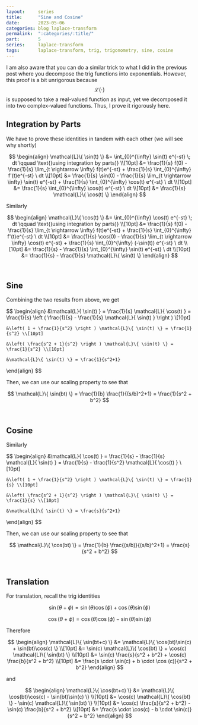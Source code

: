 ```yaml
---
layout:     series
title:      "Sine and Cosine"
date:       2023-05-06
categories: blog laplace-transform
permalink:  ":categories/:title/"
part:       5
series:     laplace-transform
tags:       laplace-transform, trig, trigonometry, sine, cosine
---
```


I am also aware that you can do a similar trick to what I did in the previous post where you decompose the trig functions into exponentials. However, this proof is a bit unrigorous because $$\mathcal{L} \{ \cdot \}$$ is supposed to take a real-valued function as input, yet we decomposed it into two complex-valued functions. Thus, I prove it rigorously here.

## Integration by Parts

We have to prove these identities in tandem with each other (we will see why shortly)

$$
\begin{align}
    \mathcal{L}\{ \sin(t) \}
    &= \int_{0}^{\infty} \sin(t) e^{-st} \; dt \qquad \text{(using integration by parts)} \\[10pt]
    &= \frac{1}{s} f(0) - \frac{1}{s} \lim_{t \rightarrow \infty} f(t)e^{-st} + \frac{1}{s} \int_{0}^{\infty} f'(t)e^{-st} \ dt \\[10pt]
    &= \frac{1}{s} \sin(0) - \frac{1}{s} \lim_{t \rightarrow \infty} \sin(t) e^{-st} + \frac{1}{s} \int_{0}^{\infty} \cos(t) e^{-st} \ dt \\[10pt]
    &= \frac{1}{s} \int_{0}^{\infty} \cos(t) e^{-st} \ dt \\[10pt]
    &= \frac{1}{s} \mathcal{L}\{ \cos(t) \}
\end{align}
$$

Similarly

$$
\begin{align}
    \mathcal{L}\{ \cos(t) \}
    &= \int_{0}^{\infty} \cos(t) e^{-st} \; dt \qquad \text{(using integration by parts)} \\[10pt]
    &= \frac{1}{s} f(0) - \frac{1}{s} \lim_{t \rightarrow \infty} f(t)e^{-st} + \frac{1}{s} \int_{0}^{\infty} f'(t)e^{-st} \ dt \\[10pt]
    &= \frac{1}{s} \cos(0) - \frac{1}{s} \lim_{t \rightarrow \infty} \cos(t) e^{-st} + \frac{1}{s} \int_{0}^{\infty} (-\sin(t)) e^{-st} \ dt \\[10pt]
    &= \frac{1}{s} - \frac{1}{s} \int_{0}^{\infty} \sin(t) e^{-st} \ dt \\[10pt]
    &= \frac{1}{s} - \frac{1}{s} \mathcal{L}\{ \sin(t) \}
\end{align}
$$

<br>

## Sine

Combining the two results from above, we get

$$
\begin{align}
    &\mathcal{L}\{ \sin(t) \}
    = \frac{1}{s} \mathcal{L}\{ \cos(t) \}
    = \frac{1}{s} \left ( \frac{1}{s} - \frac{1}{s} \mathcal{L}\{ \sin(t) \} \right ) \\[10pt]

    &\left( 1 + \frac{1}{s^2} \right ) \mathcal{L}\{ \sin(t) \} = \frac{1}{s^2} \\[10pt]

    &\left( \frac{s^2 + 1}{s^2} \right ) \mathcal{L}\{ \sin(t) \} = \frac{1}{s^2} \\[10pt]

    &\mathcal{L}\{ \sin(t) \} = \frac{1}{s^2+1}
\end{align}
$$

Then, we can use our scaling property to see that 

$$
\mathcal{L}\{ \sin(bt) \} = \frac{1}{b} \frac{1}{(s/b)^2+1} = \frac{1}{s^2 + b^2}
$$

<br>

## Cosine

Similarly

$$
\begin{align}
    &\mathcal{L}\{ \cos(t) \}
    = \frac{1}{s} - \frac{1}{s} \mathcal{L}\{ \sin(t) \}
    = \frac{1}{s} - \frac{1}{s^2} \mathcal{L}\{ \cos(t) \} \\[10pt]

    &\left( 1 + \frac{1}{s^2} \right ) \mathcal{L}\{ \sin(t) \} = \frac{1}{s} \\[10pt]

    &\left( \frac{s^2 + 1}{s^2} \right ) \mathcal{L}\{ \sin(t) \} = \frac{1}{s} \\[10pt]

    &\mathcal{L}\{ \sin(t) \} = \frac{s}{s^2+1}
\end{align}
$$

Then, we can use our scaling property to see that 

$$
\mathcal{L}\{ \cos(bt) \} = \frac{1}{b} \frac{(s/b)}{(s/b)^2+1} = \frac{s}{s^2 + b^2}
$$

<br>


## Translation

For translation, recall the trig identities 

$$\sin(\theta + \phi) = \sin(\theta)\cos(\phi) + \cos(\theta)\sin(\phi)$$

$$\cos(\theta + \phi) = \cos(\theta)\cos(\phi) - \sin(\theta)\sin(\phi)$$

Therefore

$$
\begin{align}
    \mathcal{L}\{ \sin(bt+c) \} 
    &= \mathcal{L}\{ \cos(bt)\sin(c) + \sin(bt)\cos(c) \} \\[10pt]
    &= \sin(c) \mathcal{L}\{ \cos(bt) \} + \cos(c) \mathcal{L}\{ \sin(bt) \} \\[10pt]
    &= \sin(c) \frac{s}{s^2 + b^2} + \cos(c) \frac{b}{s^2 + b^2} \\[10pt]
    &= \frac{s \cdot \sin(c) + b \cdot \cos (c)}{s^2 + b^2}
\end{align}
$$

and

$$
\begin{align}
    \mathcal{L}\{ \cos(bt+c) \} 
    &= \mathcal{L}\{ \cos(bt)\cos(c) - \sin(bt)\sin(c) \} \\[10pt]
    &= \cos(c) \mathcal{L}\{ \cos(bt) \} - \sin(c) \mathcal{L}\{ \sin(bt) \} \\[10pt]
    &= \cos(c) \frac{s}{s^2 + b^2} - \sin(c) \frac{b}{s^2 + b^2} \\[10pt]
    &= \frac{s \cdot \cos(c) - b \cdot \sin(c)}{s^2 + b^2}
\end{align}
$$